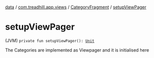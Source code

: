[data](../../index.md) / [com.treadhill.app.views](../index.md) / [CategoryFragment](index.md) / [setupViewPager](./setup-view-pager.md)

# setupViewPager

(JVM) `private fun setupViewPager(): `[`Unit`](https://kotlinlang.org/api/latest/jvm/stdlib/kotlin/-unit/index.html)

The Categories are implemented as Viewpager and it is initialised here

